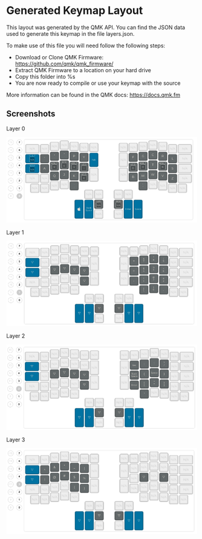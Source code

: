 # Generated Keymap Layout

This layout was generated by the QMK API. You can find the JSON data used to
generate this keymap in the file layers.json.

To make use of this file you will need follow the following steps:

* Download or Clone QMK Firmware: <https://github.com/qmk/qmk_firmware/>
* Extract QMK Firmware to a location on your hard drive
* Copy this folder into %s
* You are now ready to compile or use your keymap with the source

More information can be found in the QMK docs: <https://docs.qmk.fm>

 ## Screenshots

 Layer 0

 ![Layer 0](https://github.com/luotaoruby/ergodox_qmk_layouts/blob/master/imgs/layer0.png)

 Layer 1

 ![Layer 1](https://github.com/luotaoruby/ergodox_qmk_layouts/blob/master/imgs/layer1.png)

 Layer 2

 ![Layer 2](https://github.com/luotaoruby/ergodox_qmk_layouts/blob/master/imgs/layer2.png)

 Layer 3

 ![Layer 3](https://github.com/luotaoruby/ergodox_qmk_layouts/blob/master/imgs/layer3.png)
